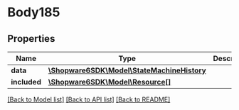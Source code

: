# Body185

## Properties
Name | Type | Description | Notes
------------ | ------------- | ------------- | -------------
**data** | [**\Shopware6SDK\Model\StateMachineHistory**](StateMachineHistory.md) |  | [optional] 
**included** | [**\Shopware6SDK\Model\Resource[]**](Resource.md) |  | [optional] 

[[Back to Model list]](../../README.md#documentation-for-models) [[Back to API list]](../../README.md#documentation-for-api-endpoints) [[Back to README]](../../README.md)

